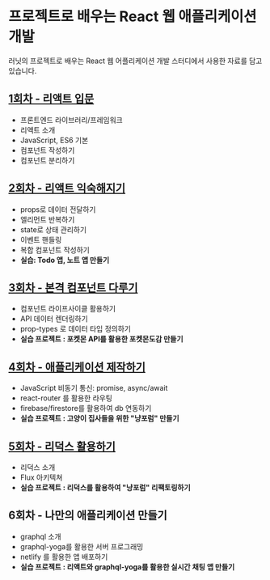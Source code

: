 # 프로젝트로 배우는 React 웹 애플리케이션 개발

러닛의 프로젝트로 배우는 React 웹 어플리케이션 개발 스터디에서 사용한 자료를 담고 있습니다.

## [1회차 - 리액트 입문](./Lecture1/README.md)

- 프론트엔드 라이브러리/프레임워크
- 리액트 소개
- JavaScript, ES6 기본
- 컴포넌트 작성하기
- 컴포넌트 분리하기

## [2회차 - 리액트 익숙해지기](./Lecture2/README.md)

- props로 데이터 전달하기
- 엘리먼트 반복하기
- state로 상태 관리하기
- 이벤트 핸들링
- 복합 컴포넌트 작성하기
- **실습: Todo 앱, 노트 앱 만들기**

## [3회차 -  본격 컴포넌트 다루기](./Lecture3/README.md)

- 컴포넌트 라이프사이클 활용하기
- API 데이터 렌더링하기
- prop-types 로 데이터 타입 정의하기
- **실습 프로젝트 : 포켓몬 API를 활용한 포켓몬도감 만들기**

## [4회차 - 애플리케이션 제작하기](./Lecture4/README.md)

- JavaScript 비동기 통신: promise, async/await
- react-router 를 활용한 라우팅
- firebase/firestore를 활용하여 db 연동하기
- **실습 프로젝트 : 고양이 집사들을 위한 "냥포럼" 만들기**

## [5회차 - 리덕스 활용하기](./Lecture5/README.md)

- 리덕스 소개
- Flux 아키텍쳐
- **실습 프로젝트 : 리덕스를 활용하여 "냥포럼" 리팩토링하기**

## 6회차 - 나만의 애플리케이션 만들기

- graphql 소개
- graphql-yoga를 활용한 서버 프로그래밍
- netlify 를 활용한 앱 배포하기
- **실습 프로젝트 : 리액트와 graphql-yoga를 활용한 실시간 채팅 앱 만들기**